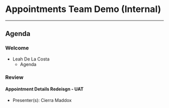 # Appointments Team Demo (Internal) 

---

## Agenda

### Welcome

- Leah De La Costa
  - Agenda

### Review 

#### Appointment Details Redeisgn - UAT 
  - Presenter(s): Cierra Maddox

